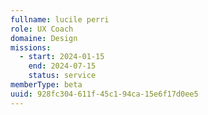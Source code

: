 ```yaml
---
fullname: lucile perri
role: UX Coach
domaine: Design
missions:
  - start: 2024-01-15
    end: 2024-07-15
    status: service
memberType: beta
uuid: 928fc304-611f-45c1-94ca-15e6f17d0ee5
---
```

